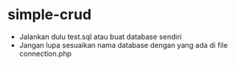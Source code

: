 # simple-crud
- Jalankan dulu test.sql atau buat database sendiri
- Jangan lupa sesuaikan nama database dengan yang ada di file connection.php
